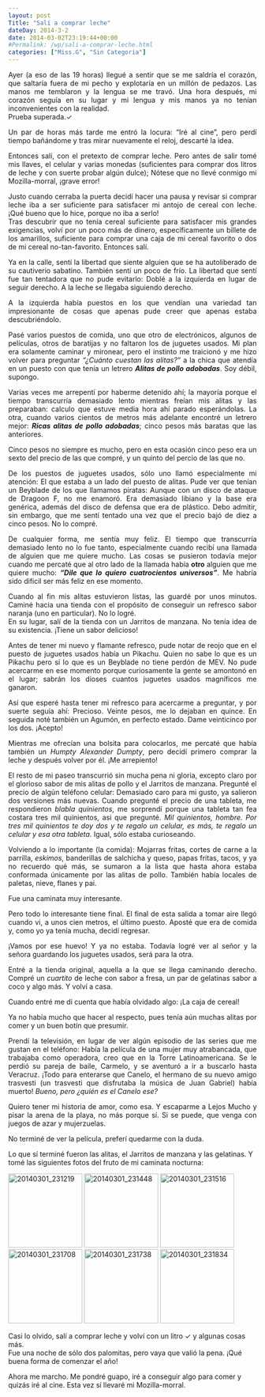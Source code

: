 ```yaml
---
layout: post
Title: "Salí a comprar leche"
dateDay: 2014-3-2
date: 2014-03-02T23:19:44+00:00
#Permalink: /wp/sali-a-comprar-leche.html
categories: ["Miss.G", "Sin Categoria"]
---
```


<p style="text-align: justify;">Ayer (a eso de las 19 horas) llegué a sentir que se me saldría el corazón, que saltaría fuera de mi pecho y explotaría en un millón de pedazos. Las manos me temblaron y la lengua se me travó. Una hora después, mi corazón seguía en su lugar y mi lengua y mis manos ya no tenían inconvenientes con la realidad.<br />
Prueba superada.✓</p>
<p style="text-align: justify;">Un par de horas más tarde me entró la locura: &#8220;Iré al cine&#8221;, pero perdí tiempo bañándome y tras mirar nuevamente el reloj, descarté la idea.</p>
<p style="text-align: justify;">Entonces salí, con el pretexto de comprar leche. Pero antes de salir tomé mis llaves, el celular y varias monedas (suficientes para comprar dos litros de leche y con suerte probar algún dulce); Nótese que no llevé conmigo mi Mozilla-morral, ¡grave error!</p>
<p style="text-align: justify;">Justo cuando cerraba la puerta decidí hacer una pausa y revisar si comprar leche iba a ser suficiente para satisfacer mi antojo de cereal con leche. ¡Qué bueno que lo hice, porque no iba a serlo!<br />
Tras descubrir que no tenía cereal suficiente para satisfacer mis grandes exigencias, volví por un poco más de dinero, específicamente un billete de los amarillos, suficiente para comprar una caja de mi cereal favorito o dos de mi cereal no-tan-favorito. Entonces salí.</p>
<p style="text-align: justify;">Ya en la calle, sentí la libertad que siente alguien que se ha autoliberado de su cautiverio sabatino. También sentí un poco de frío. La libertad que sentí fue tan tentadora que no pude evitarlo: Doblé a la izquierda en lugar de seguir derecho. A la leche se llegaba siguiendo derecho.</p>
<p style="text-align: justify;">A la izquierda había puestos en los que vendían una variedad tan impresionante de cosas que apenas pude creer que apenas estaba descubriéndolo.</p>
<p style="text-align: justify;">Pasé varios puestos de comida, uno que otro de electrónicos, algunos de películas, otros de baratijas y no faltaron los de juguetes usados. Mi plan era solamente caminar y mironear, pero el instinto me traicionó y me hizo volver para preguntar <em>&#8220;¿Cuánto cuestan las alitas?&#8221;</em> a la chica que atendía en un puesto con que tenía un letrero <strong><em>Alitas de pollo adobadas</em></strong>. Soy débil, supongo.<em></em></p>
<p style="text-align: justify;">Varias veces me arrepentí por haberme detenido ahí; la mayoría porque el tiempo transcurría demasiado lento mientras freían mis alitas y las preparaban: calculo que estuve media hora ahí parado esperándolas. La otra, cuando varios cientos de metros más adelante encontré un letrero mejor: <em><strong>Ricas alitas de pollo adobadas</strong></em>; cinco pesos más baratas que las anteriores.</p>
<p style="text-align: justify;">Cinco pesos no siempre es mucho, pero en esta ocasión cinco peso era un sexto del precio de las que compré, y un quinto del percio de las que no.</p>
<p style="text-align: justify;">De los puestos de juguetes usados, sólo uno llamó especialmente mi atención: El que estaba a un lado del puesto de alitas. Pude ver que tenían un Beyblade de los que llamamos piratas: Aunque con un disco de ataque de Dragoon F, no me enamoró. Era demasiado libiano y la base era genérica, además del disco de defensa que era de plástico. Debo admitir, sin embargo, que me sentí tentado una vez que el precio bajó de diez a cinco pesos. No lo compré.</p>
<p style="text-align: justify;">De cualquier forma, me sentía muy feliz. El tiempo que transcurría demasiado lento no lo fue tanto, especialmente cuando recibí una llamada de alguien que me quiere mucho. Las cosas se pusieron todavía mejor cuando me percaté que al otro lado de la llamada había <strong>otro</strong> alguien que me quiere mucho: <em><strong>&#8220;Dile que lo quiero cuatrocientos universos&#8221;</strong></em>. Me habría sido dificil ser más feliz en ese momento.</p>
<p style="text-align: justify;">Cuando al fin mis alitas estuvieron listas, las guardé por unos minutos. Caminé hacia una tienda con el propósito de conseguir un refresco sabor naranja (uno en particular). No lo logré.<br />
En su lugar, salí de la tienda con un Jarritos de manzana. No tenía idea de su existencia. ¡Tiene un sabor delicioso!</p>
<p style="text-align: justify;">Antes de tener mi nuevo y flamante refresco, pude notar de reojo que en el puesto de juguetes usados había un Pikachu. Quien no sabe lo que es un Pikachu pero sí lo que es un Beyblade no tiene perdón de MEV. No pude acercarme en ese momento porque curiosamente la gente se amontonó en el lugar; sabrán los dioses cuantos juguetes usados magníficos me ganaron.</p>
<p style="text-align: justify;">Así que esperé hasta tener mi refresco para acercarme a preguntar, y por suerte seguía ahí: Precioso. Veinte pesos, me lo dejaban en quince. En seguida noté también un Agumón, en perfecto estado. Dame veinticinco por los dos. ¡Acepto!</p>
<p style="text-align: justify;">Mientras me ofrecían una bolsita para colocarlos, me percaté que había también un <em>Humpty Alexander Dumpty</em>, pero decidí primero comprar la leche y después volver por él. ¡Me arrepiento!</p>
<p style="text-align: justify;">El resto de mi paseo transcurrió sin mucha pena ni gloria, excepto claro por el glorioso sabor de mis alitas de pollo y el Jarritos de manzana. Pregunté el precio de algún teléfono celular: Demasiado caro para mi gusto, ya salieron dos versiones más nuevas. Cuando pregunté el precio de una tableta, me respondieron <em>blabla quinientos</em>, me sorprendí porque una tableta tan fea costara tres mil quinientos, asi que pregunté. <em>Mil quinientos, hombre. Por tres mil quinientos te doy dos y te regalo un celular, es más, te regalo un celular y esa otra tableta.</em> Igual, sólo estaba curioseando.</p>
<p style="text-align: justify;">Volviendo a lo importante (la comida): Mojarras fritas, cortes de carne a la parrilla, <em>eskimos</em>, banderillas de salchicha y queso, papas fritas, tacos, y ya no recuerdo qué más, se sumaron a la lista que hasta ahora estaba conformada únicamente por las alitas de pollo. También había locales de paletas, nieve, flanes y pai.</p>
<p style="text-align: justify;">Fue una caminata muy interesante.</p>
<p style="text-align: justify;">Pero todo lo interesante tiene final. El final de esta salida a tomar aire llegó cuando vi, a unos cien metros, el último puesto. Aposté que era de comida y, como yo ya tenía mucha, decidí regresar.</p>
<p style="text-align: justify;">¡Vamos por ese huevo! Y ya no estaba. Todavía logré ver al señor y la señora guardando los juguetes usados, será para la otra.</p>
<p style="text-align: justify;">Entré a la tienda original, aquella a la que se llega caminando derecho. Compré un <em>cuartito</em> de leche con sabor a fresa, un par de gelatinas sabor a coco y algo más. Y volví a casa.</p>
<p style="text-align: justify;">Cuando entré me di cuenta que había olvidado algo: ¡La caja de cereal!</p>
<p style="text-align: justify;">Ya no había mucho que hacer al respecto, pues tenía aún muchas alitas por comer y un buen botín que presumir.</p>
<p style="text-align: justify;">Prendí la televisión, en lugar de ver algún episodio de las series que me gustan en el teléfono: Había la película de una mujer muy atrabancada, que trabajaba como operadora, creo que en la Torre Latinoamericana. Se le perdió su pareja de baile, Carmelo, y se aventuró a ir a buscarlo hasta Veracruz. ¡Todo para enterarse que Canelo, el hermano de su nuevo amigo trasvesti (un trasvesti que disfrutaba la música de Juan Gabriel) había muerto! <em>Bueno, pero ¿quién es el Canelo</em> <em>ese?<strong></strong></em></p>
<p style="text-align: justify;">Quiero tener mi historia de amor, como esa. Y escaparme a Lejos Mucho y pisar la arena de la playa, no más porque sí. Si se puede, que venga con juegos de azar y mujerzuelas.</p>
<p style="text-align: justify;">No terminé de ver la película, preferí quedarme con la duda.</p>
<p>Lo que sí terminé fueron las alitas, el Jarritos de manzana y las gelatinas. Y tomé las siguientes fotos del fruto de mi caminata nocturna:</p>
<a href=&#39;http://blog.mautematico.com/2014/sali-a-comprar-leche.html/20140301_231219&#39;><img width="150" height="150" src="http://blog.mautematico.com/wp-content/uploads/2014/03/20140301_231219-150x150.jpg" class="attachment-thumbnail" alt="20140301_231219" /></a>
<a href=&#39;http://blog.mautematico.com/2014/sali-a-comprar-leche.html/20140301_231448&#39;><img width="150" height="150" src="http://blog.mautematico.com/wp-content/uploads/2014/03/20140301_231448-150x150.jpg" class="attachment-thumbnail" alt="20140301_231448" /></a>
<a href=&#39;http://blog.mautematico.com/2014/sali-a-comprar-leche.html/20140301_231516&#39;><img width="150" height="150" src="http://blog.mautematico.com/wp-content/uploads/2014/03/20140301_231516-150x150.jpg" class="attachment-thumbnail" alt="20140301_231516" /></a>
<a href=&#39;http://blog.mautematico.com/2014/sali-a-comprar-leche.html/20140301_231708&#39;><img width="150" height="150" src="http://blog.mautematico.com/wp-content/uploads/2014/03/20140301_231708-150x150.jpg" class="attachment-thumbnail" alt="20140301_231708" /></a>
<a href=&#39;http://blog.mautematico.com/2014/sali-a-comprar-leche.html/20140301_231738&#39;><img width="150" height="150" src="http://blog.mautematico.com/wp-content/uploads/2014/03/20140301_231738-150x150.jpg" class="attachment-thumbnail" alt="20140301_231738" /></a>
<a href=&#39;http://blog.mautematico.com/2014/sali-a-comprar-leche.html/20140301_231834&#39;><img width="150" height="150" src="http://blog.mautematico.com/wp-content/uploads/2014/03/20140301_231834-150x150.jpg" class="attachment-thumbnail" alt="20140301_231834" /></a>
<p>Casi lo olvido, salí a comprar leche y volví con un litro ✓ y algunas cosas más.<br />
Fue una noche de sólo dos palomitas, pero vaya que valió la pena. ¡Qué buena forma de comenzar el año!</p>
<p>Ahora me marcho. Me pondré guapo, iré a conseguir algo para comer y quizás iré al cine. Esta vez sí llevaré mi Mozilla-morral.</p>
